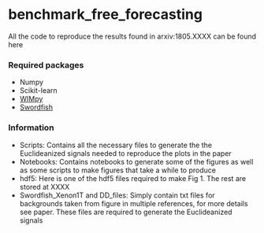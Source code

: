# benchmark_free_forecasting
All the code to reproduce the results found in arxiv:1805.XXXX can be found here

### Required packages
- Numpy
- Scikit-learn
- [WIMpy](https://github.com/bradkav/WIMpy_NREFT/)
- [Swordfish](https://github.com/cweniger/swordfish)

### Information
 - Scripts: Contains all the necessary files to generate the the Euclideanized signals needed to reproduce the plots in the paper
 - Notebooks: Contains notebooks to generate some of the figures as well as some scripts to make figures that take a while to produce
 - hdf5: Here is one of the hdf5 files required to make Fig 1. The rest are stored at XXXX
 - Swordfish_Xenon1T and DD_files: Simply contain txt files for backgrounds taken from figure in multiple references, for more details see paper. These files are required to generate the Euclideanized signals

